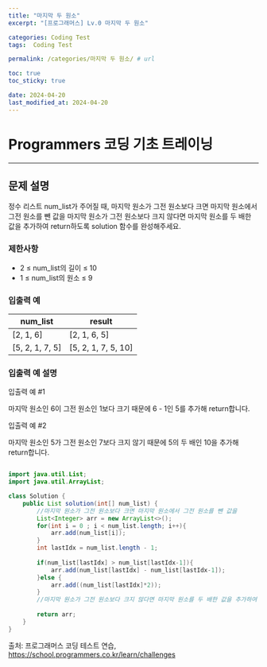 ```yaml
---
title: "마지막 두 원소"
excerpt: "[프로그래머스] Lv.0 마지막 두 원소"

categories: Coding Test
tags:  Coding Test

permalink: /categories/마지막 두 원소/ # url

toc: true
toc_sticky: true

date: 2024-04-20
last_modified_at: 2024-04-20
---
```


# Programmers 코딩 기초 트레이닝

---

## 문제 설명
정수 리스트 num_list가 주어질 때, 마지막 원소가 그전 원소보다 크면 마지막 원소에서 그전 원소를 뺀 값을 마지막 원소가 그전 원소보다 크지 않다면 마지막 원소를 두 배한 값을 추가하여 return하도록 solution 함수를 완성해주세요.

### 제한사항
- 2 ≤ num_list의 길이 ≤ 10
- 1 ≤ num_list의 원소 ≤ 9

### 입출력 예

| num_list       | result         |
|----------------|----------------|
| [2, 1, 6]      | [2, 1, 6, 5]   |
| [5, 2, 1, 7, 5]| [5, 2, 1, 7, 5, 10] |

### 입출력 예 설명
입출력 예 #1

마지막 원소인 6이 그전 원소인 1보다 크기 때문에 6 - 1인 5를 추가해 return합니다.

입출력 예 #2

마지막 원소인 5가 그전 원소인 7보다 크지 않기 때문에 5의 두 배인 10을 추가해 return합니다.

```java

import java.util.List;
import java.util.ArrayList;

class Solution {
    public List solution(int[] num_list) {
        //마지막 원소가 그전 원소보다 크면 마지막 원소에서 그전 원소를 뺀 값을
        List<Integer> arr = new ArrayList<>();
        for(int i = 0 ; i < num_list.length; i++){
            arr.add(num_list[i]);
        }
        int lastIdx = num_list.length - 1;
        
        if(num_list[lastIdx] > num_list[lastIdx-1]){
            arr.add(num_list[lastIdx] - num_list[lastIdx-1]);
        }else {
            arr.add((num_list[lastIdx]*2));
        }
        //마지막 원소가 그전 원소보다 크지 않다면 마지막 원소를 두 배한 값을 추가하여 return
      
        return arr;
    }
}

``````

출처: 프로그래머스 코딩 테스트 연습, https://school.programmers.co.kr/learn/challenges
